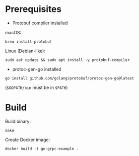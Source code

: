 # Prerequisites

- Protobuf compiler installed

macOS:
```
brew install protobuf
```

Linux (Debian-like):
```
sudo apt update && sudo apt install -y protobuf-compiler
```

- protoc-gen-go installed
```
go install github.com/golang/protobuf/protoc-gen-go@latest
```

(`$GOPATH/bin` must be in `$PATH`)

# Build

Build binary:
```
make 
```

Create Docker image:
```
docker build -t go-grpc-example .
```
